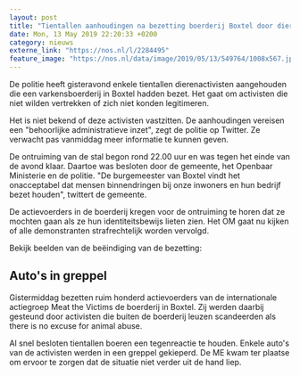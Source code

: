```yaml
---
layout: post
title: "Tientallen aanhoudingen na bezetting boerderij Boxtel door dierenactivisten"
date: Mon, 13 May 2019 22:20:33 +0200
category: nieuws
externe_link: "https://nos.nl/l/2284495"
feature_image: "https://nos.nl/data/image/2019/05/13/549764/1008x567.jpg"
---
```


<p>De politie heeft gisteravond enkele tientallen dierenactivisten aangehouden die een varkensboerderij in Boxtel hadden bezet. Het gaat om activisten die niet wilden vertrekken of zich niet konden legitimeren.</p>
<p>Het is niet bekend of deze activisten vastzitten. De aanhoudingen vereisen een "behoorlijke administratieve inzet", zegt de politie op Twitter. Ze verwacht pas vanmiddag meer informatie te kunnen geven.</p>
<p>De ontruiming van de stal begon rond 22.00 uur en was tegen het einde van de avond klaar. Daartoe was besloten door de gemeente, het Openbaar Ministerie en de politie. "De burgemeester van Boxtel vindt het onacceptabel dat mensen binnendringen bij onze inwoners en hun bedrijf bezet houden", twittert de gemeente.</p>
<p>De actievoerders in de boerderij kregen voor de ontruiming te horen dat ze mochten gaan als ze hun identiteitsbewijs lieten zien. Het OM gaat nu kijken of alle demonstranten strafrechtelijk worden vervolgd.</p>
<p>Bekijk beelden van de beëindiging van de bezetting:</p>
<h2>Auto's in greppel</h2>
<p>Gistermiddag bezetten ruim honderd actievoerders van de internationale actiegroep Meat the Victims de boerderij in Boxtel. Zij werden daarbij gesteund door activisten die buiten de boerderij leuzen scandeerden als there is no excuse for animal abuse.</p>
<p>Al snel besloten tientallen boeren een tegenreactie te houden. Enkele auto's van de activisten werden in een greppel gekieperd. De ME kwam ter plaatse om ervoor te zorgen dat de situatie niet verder uit de hand liep.</p>
